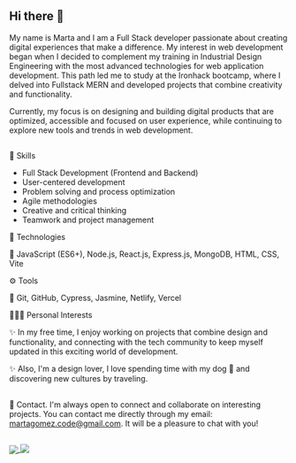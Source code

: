 ## Hi there 👋

My name is Marta and I am a Full Stack developer passionate about creating digital experiences that make a difference. My interest in web development began when I decided to complement my training in Industrial Design Engineering with the most advanced technologies for web application development. This path led me to study at the Ironhack bootcamp, where I delved into Fullstack MERN and developed projects that combine creativity and functionality.

Currently, my focus is on designing and building digital products that are optimized, accessible and focused on user experience, while continuing to explore new tools and trends in web development.

##


🧠 Skills<br>
- Full Stack Development (Frontend and Backend)
- User-centered development
- Problem solving and process optimization
- Agile methodologies
- Creative and critical thinking
- Teamwork and project management


🚀 Technologies <br>

📌 JavaScript (ES6+), Node.js, React.js, Express.js, MongoDB, HTML, CSS, Vite


⚙️ Tools<br>

📌 Git, GitHub, Cypress, Jasmine, Netlify, Vercel


👩🏻‍💻 Personal Interests<br>

✨ In my free time, I enjoy working on projects that combine design and functionality, and connecting with the tech community to keep myself updated in this exciting world of development.<br>

✨ Also, I'm a design lover, I love spending time with my dog 🐾 and discovering new cultures by traveling.

##

📩 Contact.
I'm always open to connect and collaborate on interesting projects. You can contact me directly through my email: martagomez.code@gmail.com. It will be a pleasure to chat with you!

##

<a href="https://github.com/martxgomez/github-readme-stats">
  <img align="center" src="https://github-readme-stats.vercel.app/api?username=martxgomez&show_icons=true" />
</a>
<a href="https://github.com/martxgomez/top-langs">
  <img align="top" src="https://github-readme-stats.vercel.app/api/top-langs/?username=martxgomez&layout=compact" />
</a>




<!--
**martxgomez/martxgomez** is a ✨ _special_ ✨ repository because its `README.md` (this file) appears on your GitHub profile.

Here are some ideas to get you started:

- 🔭 I’m currently working on ...
- 🌱 I’m currently learning ...
- 👯 I’m looking to collaborate on ...
- 🤔 I’m looking for help with ...
- 💬 Ask me about ...
- 📫 How to reach me: ...
- 😄 Pronouns: ...
- ⚡ Fun fact: ...
-->
